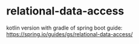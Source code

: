 # relational-data-access
kotlin version with gradle of spring boot guide: https://spring.io/guides/gs/relational-data-access/

